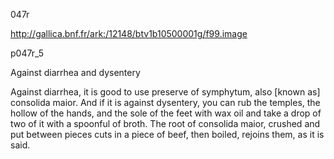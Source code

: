 047r

http://gallica.bnf.fr/ark:/12148/btv1b10500001g/f99.image


p047r_5

Against diarrhea and dysentery

Against diarrhea, it is good to use preserve of symphytum, also [known as] consolida maior. And if it is against dysentery, you can rub the temples, the hollow of the hands, and the sole of the feet with wax oil and take a drop of two of it with a spoonful of broth. The root of consolida maior, crushed and put between pieces cuts in a piece of beef, then boiled, rejoins them, as it is said.
